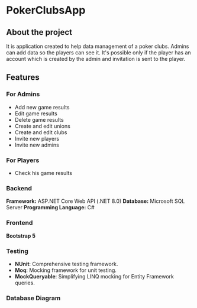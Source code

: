 # **PokerClubsApp**

## About the project

It is application created to help data management of a poker clubs. Admins can add data so the players can see it. 
It's possible only if the player has an account which is created by the admin and invitation is sent to the player.

## Features

### For Admins
- Add new game results
- Edit game results
- Delete game results
- Create and edit unions
- Create and edit clubs
- Invite new players
- Invite new admins

### For Players
- Check his game results

### Backend
**Framework:** ASP.NET Core Web API (.NET 8.0)
**Database:** Microsoft SQL Server
**Programming Language:** C#

### Frontend
**Bootstrap 5**

### Testing
- **NUnit**: Comprehensive testing framework.
- **Moq**: Mocking framework for unit testing.
- **MockQueryable**: Simplifying LINQ mocking for Entity Framework queries.

### Database Diagram


